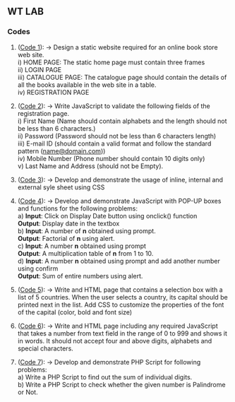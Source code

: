 ## WT LAB

### Codes
1. ([Code 1](.//Code%201/)): 
    -> Design a static website required for an online book store web site.<br>
        i) HOME PAGE: The static home page must contain three frames<BR>
        ii) LOGIN PAGE<BR>
        iii) CATALOGUE PAGE: The catalogue page should contain the details of all the books available in the web site in a table.<BR>
        iv) REGISTRATION PAGE<BR>

2. ([Code 2](.//Code%202/)):
    -> Write JavaScript to validate the following fields of the registration page.<br>
        i) First Name (Name should contain alphabets and the length should not be less than 6 characters.)<br>
        ii) Password (Password should not be less than 6 characters length)<br>
        iii) E-mail ID (should contain a valid format and follow the standard pattern (name@domain.com))<br>
        iv) Mobile Number (Phone number should contain 10 digits only)<br>
        v) Last Name and Address (should not be Empty).<br>

3. ([Code 3](.//Code%203/)):
    -> Develop and demonstrate the usage of inline, internal and external syle sheet using CSS<br>

4. ([Code 4](.//Code%204/)):
    -> Develop and demonstrate JavaScript with POP-UP boxes and functions for the following problems:<br>
        a) <strong>Input</strong>: Click on Display Date button using onclick() function<br>
           <strong>Output</strong>: Display date in the textbox<br>
        b) <strong>Input</strong>: A number of <strong>n</strong> obtained using prompt.<br>
           <strong>Output</strong>: Factorial of <strong>n</strong> using alert.<br>
        c) <strong>Input</strong>: A number <strong>n</strong> obtained using prompt<br>
           <strong>Output</strong>: A multiplication table of <strong>n</strong> from 1 to 10.<br>
        d) <strong>Input</strong>: A number <strong>n</strong> obtained using prompt and add another number using confirm<br>
           <strong>Output</strong>: Sum of entire numbers using alert.<br>

5. ([Code 5](.//Code%205/)):
    -> Write and HTML page that contains a selection box with a list of 5 countries. When the user selects a country, its capital should be printed next in the list. Add CSS to customize the properties of the font of the capital (color, bold and font size)

6. ([Code 6](.//Code%206/)):
    -> Write and HTML page including any required JavaScript that takes a number from text field in the range of 0 to 999 and shows it in words. It should not accept four and above digits, alphabets and special characters.

7. ([Code 7](.//Code%207/)):
    -> Develop and demonstrate PHP Script for following problems:<br>
	a) Write a PHP Script to find out the sum of individual digits.<br>
	b) Write a PHP Script to check whether the given number is Palindrome or Not.